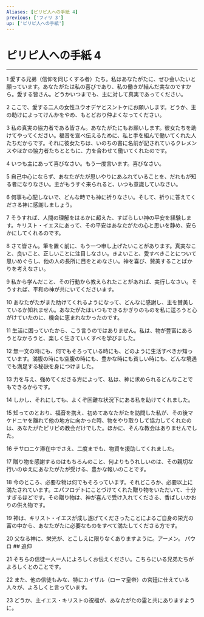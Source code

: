 ```yaml
---
Aliases: [ピリピ人への手紙 4]
previous: ['フィリ 3']
up: ['ピリピ人への手紙']
---
```

# ピリピ人への手紙 4

***




1 
愛する兄弟（信仰を同じくする者）たち。私はあなたがたに、ぜひ会いたいと願っています。あなたがたは私の喜びであり、私の働きが結んだ実なのですから。愛する皆さん。どうかいつまでも、主に対して真実であってください。 



2 
ここで、愛する二人の女性ユウオデヤとスントケにお願いします。どうか、主の助けによってけんかをやめ、もとどおり仲よくなってください。 



3 
私の真実の協力者である皆さん。あなたがたにもお願いします。彼女たちを助けてやってください。福音を宣べ伝えるために、私と手を組んで働いてくれた人たちだからです。それに彼女たちは、いのちの書に名前が記されているクレメンスやほかの協力者たちとともに、力を合わせて働いてくれたのです。 



4 
いつも主にあって喜びなさい。もう一度言います。喜びなさい。 



5 
自己中心にならず、あなたがたが思いやりにあふれていることを、だれもが知る者になりなさい。主がもうすぐ来られると、いつも意識していなさい。 



6 
何事も心配しないで、どんな時でも神に祈りなさい。そして、祈りに答えてくださる神に感謝しましょう。 



7 
そうすれば、人間の理解をはるかに超えた、すばらしい神の平安を経験します。キリスト・イエスにあって、その平安はあなたがたの心と思いを静め、安らかにしてくれるのです。 



8 
さて皆さん。筆を置く前に、もう一つ申し上げたいことがあります。真実なこと、良いこと、正しいことに注目しなさい。きよいこと、愛すべきことについて思いめぐらし、他の人の長所に目をとめなさい。神を喜び、賛美することばかりを考えなさい。 



9 
私から学んだこと、その行動から教えられたことがあれば、実行しなさい。そうすれば、平和の神が共にいてくださいます。 



10 
あなたがたがまた助けてくれるようになって、どんなに感謝し、主を賛美しているか知れません。あなたがたはいつもできるかぎりのものを私に送ろうと心がけていたのに、機会に恵まれなかったのです。 



11 
生活に困っていたから、こう言うのではありません。私は、物が豊富にあろうとなかろうと、楽しく生きていくすべを学びました。 



12 
無一文の時にも、何でもそろっている時にも、どのように生活すべきか知っています。満腹の時にも空腹の時にも、豊かな時にも貧しい時にも、どんな境遇でも満足する秘訣を身につけました。 



13 
力を与え、強めてくださる方によって、私は、神に求められるどんなことでもできるからです。 



14 
しかし、それにしても、よくぞ困難な状況下にある私を助けてくれました。 



15 
知ってのとおり、福音を携え、初めてあなたがたを訪問した私が、その後マケドニヤを離れて他の地方に向かった時、物をやり取りして協力してくれたのは、あなたがたピリピの教会だけでした。ほかに、そんな教会はありませんでした。 



16 
テサロニケ滞在中でさえ、二度までも、物資を援助してくれました。 



17 
贈り物を感謝するのはもちろんのこと、何よりもうれしいのは、その親切な行いのゆえにあなたがたが受ける、豊かな報いのことです。 



18 
今のところ、必要な物は何でもそろっています。それどころか、必要以上に満たされています。エパフロデトにことづけてくれた贈り物をいただいて、十分すぎるほどです。その贈り物は、神が喜んで受け入れてくださる、香ばしいかおりの供え物です。 



19 
神は、キリスト・イエスが成し遂げてくださったことによるご自身の栄光の富の中から、あなたがたに必要なものをすべて満たしてくださる方です。 



20 
父なる神に、栄光が、とこしえに限りなくありますように。アーメン。 パウロ ## 追伸 



21 
そちらの信徒一人一人によろしくお伝えください。こちらにいる兄弟たちがよろしくとのことです。 



22 
また、他の信徒もみな、特にカイザル（ローマ皇帝）の宮廷に仕えている人々が、よろしくと言っています。 



23 
どうか、主イエス・キリストの祝福が、あなたがたの霊と共にありますように。
